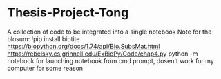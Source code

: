 # Thesis-Project-Tong
A collection of code to be integrated into a single notebook
Note for the blosum:
!pip install biotite
https://biopython.org/docs/1.74/api/Bio.SubsMat.html
https://rebelsky.cs.grinnell.edu/ExBioPy/Code/chap4.py
python -m notebook for launching notebook from cmd prompt, dosen't work for my computer for some reason
